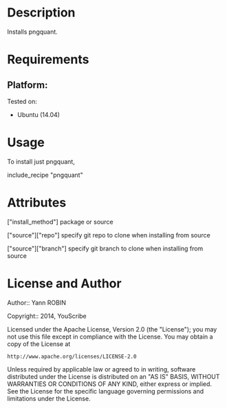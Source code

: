 Description
===========

Installs pngquant.

Requirements
============

## Platform:

Tested on:

* Ubuntu (14.04)

Usage
=====

To install just pngquant,

  include_recipe "pngquant"

Attributes
==========

["install_method"]
  package or source

["source"]["repo"]
  specify git repo to clone when installing from source
  
["source"]["branch"]
  specify git branch to clone when installing from source

  
License and Author
==================

Author:: Yann ROBIN

Copyright:: 2014, YouScribe

Licensed under the Apache License, Version 2.0 (the "License");
you may not use this file except in compliance with the License.
You may obtain a copy of the License at

    http://www.apache.org/licenses/LICENSE-2.0

Unless required by applicable law or agreed to in writing, software
distributed under the License is distributed on an "AS IS" BASIS,
WITHOUT WARRANTIES OR CONDITIONS OF ANY KIND, either express or implied.
See the License for the specific language governing permissions and
limitations under the License.
